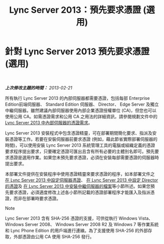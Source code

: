 ﻿---
title: Lync Server 2013：預先要求憑證 (選用)
TOCTitle: 預先要求憑證 (選用)
ms:assetid: 9d6d7de6-ff2a-46da-b1b7-a354c8e383e4
ms:mtpsurl: https://technet.microsoft.com/zh-tw/library/Gg412733(v=OCS.15)
ms:contentKeyID: 49291825
ms.date: 08/24/2015
mtps_version: v=OCS.15
ms.translationtype: HT
---

# 針對 Lync Server 2013 預先要求憑證 (選用)

 

_**上次修改主題的時間：** 2013-02-21_

所有執行 Lync Server 2013 的內部伺服器都需要憑證，包括每部 Enterprise Edition前端伺服器、 Standard Edition 伺服器、 Director、 Edge Server 及獨立 中繼伺服器。雖然建議內部伺服器使用內部企業憑證授權單位 (CA)，但您也可以使用公用 CA。如需憑證需求和公用 CA 之用法的詳細資訊，請參閱規劃文件中的 [Lync Server 2013 中內部伺服器的憑證需求](lync-server-2013-certificate-requirements-for-internal-servers.md)。

Lync Server 2013 安裝程式中包含憑證精靈，可在部署期間簡化要求、指派及安裝憑證等工作。若要在安裝伺服器前要求憑證 (例如，藉此節省實際部署伺服器的時間)，可以使用安裝 Lync Server 2013 系統管理工具的電腦或組織定義的憑證要求程序提出要求，只要確定憑證可匯出且含有所有必要的主體別名即可。預先要求憑證是選用作業。如果您未預先要求憑證，必須在安裝每部需要憑證的伺服器時提出要求。

本部署文件提供在安裝程序中使用憑證精靈來要求憑證的程序，如本部署文件之 [在 Lync Server 2013 中設定伺服器憑證](lync-server-2013-configure-certificates-for-servers.md)、 [在 Lync Server 2013 中設定 Director 的憑證](lync-server-2013-configure-certificates-for-the-director.md)及 [在 Lync Server 2013 中安裝中繼伺服器的檔案](lync-server-2013-install-the-files-for-mediation-server.md)等小節所述。如果您預先要求憑證，必須適度修改上述各小節所記載的憑證部署程序才能匯入及指派憑證，而非在部署時要求憑證。

> [!NOTE]  
> Lync Server 2013 含有 SHA-256 憑證的支援，可供從執行 Windows Vista、 Windows Server 2008、 Windows Server 2008 R2 及 Windows 7 等作業系統和 Lync Phone Edition 的用戶端進行連線。為了支援使用 SHA-256 的外部存取，外部憑證由公用 CA 使用 SHA-256 發行。


